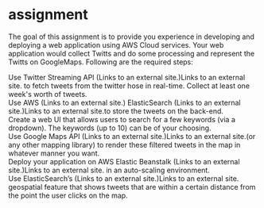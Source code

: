 # assignment
The goal of this assignment is to provide you experience in developing and deploying a web application using AWS Cloud services. Your web application would collect Twitts and do some processing and represent the Twitts on GoogleMaps. Following are the required steps:  <br />

Use Twitter Streaming API (Links to an external site.)Links to an external site. to fetch tweets from the twitter hose in real-time. Collect at least one week's worth of tweets. <br />
Use AWS (Links to an external site.) ElasticSearch  (Links to an external site.)Links to an external site.to store the tweets on the back-end.<br />
Create a web UI that allows users to search for a few keywords (via a dropdown). The keywords (up to 10) can be of your choosing.<br />
Use Google Maps API  (Links to an external site.)Links to an external site.(or any other mapping library) to render these filtered tweets in the map in whatever manner you want.<br />
Deploy your application on AWS Elastic Beanstalk (Links to an external site.)Links to an external site. in an auto-scaling environment.<br />
Use ElasticSearch’s (Links to an external site.)Links to an external site. geospatial feature that shows tweets that are within a certain distance from the point the user clicks on the map. <br />
